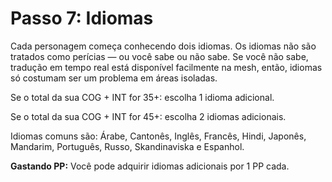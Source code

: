 # Passo 7: Idiomas

Cada personagem começa conhecendo dois idiomas. Os idiomas não são tratados como perícias — ou você sabe ou não sabe. Se você não sabe, tradução em tempo real está disponível facilmente na mesh, então, idiomas só costumam ser um problema em áreas isoladas.

Se o total da sua COG + INT for 35+: escolha 1 idioma adicional.

Se o total da sua COG + INT for 45+: escolha 2 idiomas adicionais.

Idiomas comuns são: Árabe, Cantonês, Inglês, Francês, Hindi, Japonês, Mandarim, Português, Russo, Skandinaviska e Espanhol.

**Gastando PP:** Você pode adquirir idiomas adicionais por 1&nbsp;PP cada.
